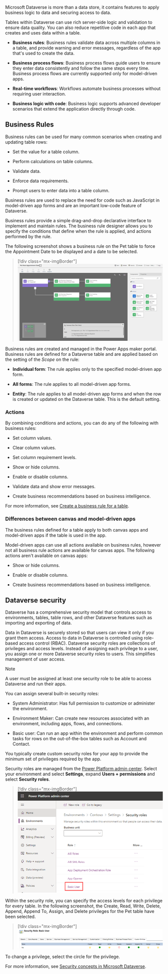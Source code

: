 Microsoft Dataverse is more than a data store, it contains features to apply business logic to data and securing access to data.

Tables within Dataverse can use rich server-side logic and validation to ensure data quality. You can also reduce repetitive code in each app that creates and uses data within a table.

- **Business rules**: Business rules validate data across multiple columns in a table, and provide warning and error messages, regardless of the app that's used to create the data.

- **Business process flows**: Business process flows guide users to ensure they enter data consistently and follow the same steps every time. Business process flows are currently supported only for model-driven apps.

- **Real-time workflows**: Workflows automate business processes without requiring user interaction.

- **Business logic with code**: Business logic supports advanced developer scenarios that extend the application directly through code.

## Business Rules

Business rules can be used for many common scenarios when creating and updating table rows:

- Set the value for a table column.

- Perform calculations on table columns.

- Validate data.

- Enforce data requirements.

- Prompt users to enter data into a table column.

Business rules are used to replace the need for code such as JavaScript in model-driven app forms and are an important low-code feature of Dataverse.

Business rules provide a simple drag-and-drop declarative interface to implement and maintain rules. The business rule designer allows you to specify the conditions that define when the rule is applied, and actions performed by the rule.

The following screenshot shows a business rule on the Pet table to force the Appointment Date to be displayed and a date to be selected.

   > [!div class="mx-imgBorder"]
   > [![Screenshot of the business rule designer.](../media/business-rule-designer.png)](../media/business-rule-designer.png#lightbox)

Business rules are created and managed in the Power Apps maker portal. Business rules are defined for a Dataverse table and are applied based on the setting of the *Scope* on the rule:

- **Individual form**: The rule applies only to the specified model-driven app form.

- **All forms**: The rule applies to all model-driven app forms.

- **Entity**: The rule applies to all model-driven app forms and when the row is created or updated on the Dataverse table. This is the default setting.

### Actions

By combining conditions and actions, you can do any of the following with business rules:

- Set column values.

- Clear column values.

- Set column requirement levels.

- Show or hide columns.

- Enable or disable columns.

- Validate data and show error messages.

- Create business recommendations based on business intelligence.

For more information, see [Create a business rule for a table](/power-apps/maker/data-platform/data-platform-create-business-rule/?azure-portal=true).

### Differences between canvas and model-driven apps

The business rules defined for a table apply to both canvas apps and model-driven apps if the table is used in the app.

Model-driven apps can use all actions available on business rules, however not all business rule actions are available for canvas apps. The following actions aren't available on canvas apps:

- Show or hide columns.

- Enable or disable columns.

- Create business recommendations based on business intelligence.

## Dataverse security

Dataverse has a comprehensive security model that controls access to environments, tables, table rows, and other Dataverse features such as importing and exporting of data.

Data in Dataverse is securely stored so that users can view it only if you grant them access. Access to data in Dataverse is controlled using role-based access control (RBAC). Dataverse security roles are collections of privileges and access levels. Instead of assigning each privilege to a user, you assign one or more Dataverse security roles to users. This simplifies management of user access.

> [!NOTE]
> A user must be assigned at least one security role to be able to access Dataverse and run their apps.

You can assign several built-in security roles:

- System Administrator: Has full permission to customize or administer the environment.

- Environment Maker: Can create new resources associated with an environment, including apps, flows, and connections.

- Basic user: Can run an app within the environment and perform common tasks for rows on the out-of-the-box tables such as Account and Contact.

You typically create custom security roles for your app to provide the minimum set of privileges required by the app.

Security roles are managed from the [Power Platform admin center](https://admin.powerplatform.microsoft.com/?azure-portal=true). Select your environment and select **Settings**, expand **Users + permissions** and select **Security roles**.

   > [!div class="mx-imgBorder"]
   > [![Screenshot of the security roles.](../media/security-roles.png)](../media/security-roles.png#lightbox)

Within the security role, you can specify the access levels for each privilege for every table. In the following screenshot, the Create, Read, Write, Delete, Append, Append To, Assign, and Delete privileges for the Pet table have been selected.

   > [!div class="mx-imgBorder"]
   > [![Screenshot of the security role.](../media/security-role.png)](../media/security-role.png#lightbox)

To change a privilege, select the circle for the privilege.

For more information, see [Security concepts in Microsoft Dataverse](/power-platform/admin/wp-security-cds/?azure-portal=true).

